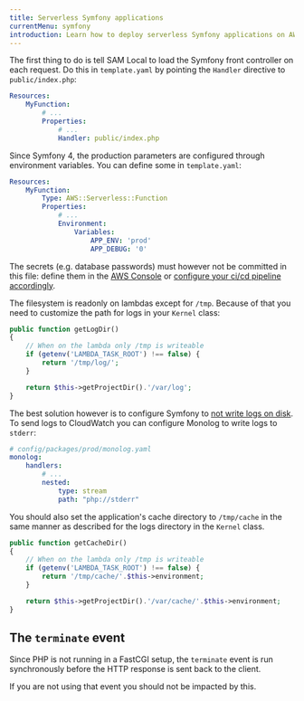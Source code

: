 ```yaml
---
title: Serverless Symfony applications
currentMenu: symfony
introduction: Learn how to deploy serverless Symfony applications on AWS Lambda using Bref.
---
```


The first thing to do is tell SAM Local to load the Symfony front controller on each request. Do this in `template.yaml` by pointing the `Handler` directive to `public/index.php`: 

```yaml
Resources:
    MyFunction:
        # ...
        Properties:
            # ...
            Handler: public/index.php
```

Since Symfony 4, the production parameters are configured through environment variables. You can define some in `template.yaml`:

```yaml
Resources:
    MyFunction:
        Type: AWS::Serverless::Function
        Properties:
            # ...
            Environment:
                Variables:
                    APP_ENV: 'prod'
                    APP_DEBUG: '0'
```

The secrets (e.g. database passwords) must however not be committed in this file: define them in the [AWS Console](https://console.aws.amazon.com) or [configure your ci/cd pipeline accordingly](/docs/deploy.md).

The filesystem is readonly on lambdas except for `/tmp`. Because of that you need to customize the path for logs in your `Kernel` class:

```php
public function getLogDir()
{
    // When on the lambda only /tmp is writeable
    if (getenv('LAMBDA_TASK_ROOT') !== false) {
        return '/tmp/log/';
    }

    return $this->getProjectDir().'/var/log';
}
```

The best solution however is to configure Symfony to [not write logs on disk](/docs/environment/logs.md). To send logs to CloudWatch you can configure Monolog to write logs to `stderr`:

```yaml
# config/packages/prod/monolog.yaml
monolog:
    handlers:
        # ...
        nested:
            type: stream
            path: "php://stderr"
```

You should also set the application's cache directory to `/tmp/cache` in the same manner as described for the logs directory in the `Kernel` class.

```php
public function getCacheDir()
{
    // When on the lambda only /tmp is writeable
    if (getenv('LAMBDA_TASK_ROOT') !== false) {
        return '/tmp/cache/'.$this->environment;
    }

    return $this->getProjectDir().'/var/cache/'.$this->environment;
}
```

## The `terminate` event

Since PHP is not running in a FastCGI setup, the `terminate` event is run synchronously before the HTTP response is sent back to the client.

If you are not using that event you should not be impacted by this.
